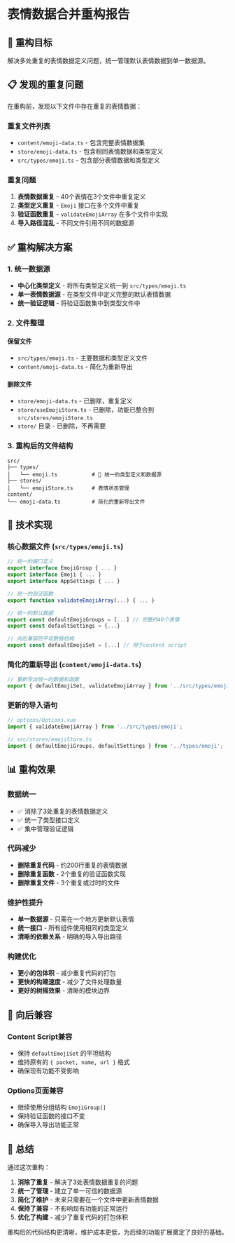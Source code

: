 # 表情数据合并重构报告

## 🎯 重构目标
解决多处重复的表情数据定义问题，统一管理默认表情数据到单一数据源。

## 📋 发现的重复问题
在重构前，发现以下文件中存在重复的表情数据：

### 重复文件列表
- `content/emoji-data.ts` - 包含完整表情数据集
- `store/emoji-data.ts` - 包含相同表情数据和类型定义
- `src/types/emoji.ts` - 包含部分表情数据和类型定义

### 重复问题
1. **表情数据重复** - 40个表情在3个文件中重复定义
2. **类型定义重复** - `Emoji` 接口在多个文件中重复
3. **验证函数重复** - `validateEmojiArray` 在多个文件中实现
4. **导入路径混乱** - 不同文件引用不同的数据源

## ✅ 重构解决方案

### 1. 统一数据源
- **中心化类型定义** - 将所有类型定义统一到 `src/types/emoji.ts`
- **单一表情数据源** - 在类型文件中定义完整的默认表情数据
- **统一验证逻辑** - 将验证函数集中到类型文件中

### 2. 文件整理
#### 保留文件
- `src/types/emoji.ts` - 主要数据和类型定义文件
- `content/emoji-data.ts` - 简化为重新导出

#### 删除文件
- `store/emoji-data.ts` - 已删除，重复定义
- `store/useEmojiStore.ts` - 已删除，功能已整合到 `src/stores/emojiStore.ts`
- `store/` 目录 - 已删除，不再需要

### 3. 重构后的文件结构

```
src/
├── types/
│   └── emoji.ts           # 🎯 统一的类型定义和数据源
├── stores/
│   └── emojiStore.ts      # 表情状态管理
content/
└── emoji-data.ts          # 简化的重新导出文件
```

## 🔧 技术实现

### 核心数据文件 (`src/types/emoji.ts`)
```typescript
// 统一的接口定义
export interface EmojiGroup { ... }
export interface Emoji { ... }
export interface AppSettings { ... }

// 统一的验证函数
export function validateEmojiArray(...) { ... }

// 统一的默认数据
export const defaultEmojiGroups = [...] // 完整的40个表情
export const defaultSettings = {...}

// 向后兼容的平坦数据结构
export const defaultEmojiSet = [...] // 用于content script
```

### 简化的重新导出 (`content/emoji-data.ts`)
```typescript
// 重新导出统一的数据和函数
export { defaultEmojiSet, validateEmojiArray } from '../src/types/emoji.js';
```

### 更新的导入语句
```typescript
// options/Options.vue
import { validateEmojiArray } from '../src/types/emoji';

// src/stores/emojiStore.ts
import { defaultEmojiGroups, defaultSettings } from '../types/emoji';
```

## 📊 重构效果

### 数据统一
- ✅ 消除了3处重复的表情数据定义
- ✅ 统一了类型接口定义
- ✅ 集中管理验证逻辑

### 代码减少
- **删除重复代码** - 约200行重复的表情数据
- **删除重复函数** - 2个重复的验证函数实现
- **删除重复文件** - 3个重复或过时的文件

### 维护性提升
- **单一数据源** - 只需在一个地方更新默认表情
- **统一接口** - 所有组件使用相同的类型定义
- **清晰的依赖关系** - 明确的导入导出路径

### 构建优化
- **更小的包体积** - 减少重复代码的打包
- **更快的构建速度** - 减少了文件处理数量
- **更好的树摇效果** - 清晰的模块边界

## 🔄 向后兼容

### Content Script兼容
- 保持 `defaultEmojiSet` 的平坦结构
- 维持原有的 `{ packet, name, url }` 格式
- 确保现有功能不受影响

### Options页面兼容  
- 继续使用分组结构 `EmojiGroup[]`
- 保持验证函数的接口不变
- 确保导入导出功能正常

## 🎉 总结

通过这次重构：
1. **消除了重复** - 解决了3处表情数据重复的问题
2. **统一了管理** - 建立了单一可信的数据源
3. **简化了维护** - 未来只需要在一个文件中更新表情数据
4. **保持了兼容** - 不影响现有功能的正常运行
5. **优化了构建** - 减少了重复代码的打包体积

重构后的代码结构更清晰，维护成本更低，为后续的功能扩展奠定了良好的基础。
